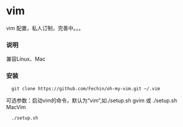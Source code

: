 vim
===
vim 配置，私人订制，完善中。。。

### 说明
兼容Linux、Mac

### 安装

```
  git clone https://github.com/Fechin/oh-my-vim.git ~/.vim
```


可选参数：启动vim的命令，默认为“vim”,如./setup.sh gvim 或 ./setup.sh MacVim
```
  ./setup.sh
```
